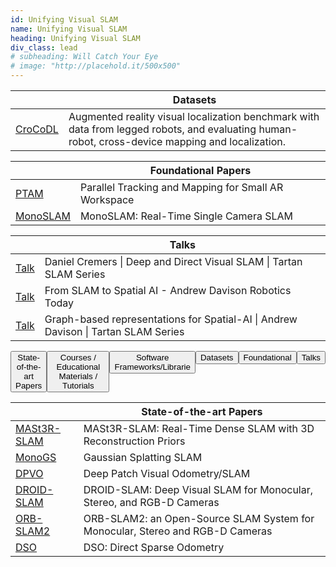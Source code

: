 ```yaml
---
id: Unifying Visual SLAM
name: Unifying Visual SLAM
heading: Unifying Visual SLAM
div_class: lead
# subheading: Will Catch Your Eye
# image: "http://placehold.it/500x500"
---
```


<table>
<thead>
      <tr>
            <th></th>
            <th>Datasets</th>
      </tr>
</thead>
<tbody>
      <tr>
            <td><a href="https://zuriich.github.io/CroCoDL/">CroCoDL</a></td>
            <td>Augmented reality visual localization benchmark with data from legged robots, and evaluating human-robot, cross-device mapping and localization.</td>
      </tr>    
</tbody>
</table> 

<table>
<thead>
      <tr>
            <th></th>
            <th>Foundational Papers</th>
      </tr>
</thead>
<tbody>
      <tr>
            <td><a href="https://www.robots.ox.ac.uk/~gk/publications/KleinMurray2007ISMAR.pdf">PTAM</a></td>
            <td>Parallel Tracking and Mapping for Small AR Workspace</td>
      </tr> 
      <tr>
            <td><a href="https://ieeexplore.ieee.org/stamp/stamp.jsp?arnumber=4160954">MonoSLAM</a></td>
            <td>MonoSLAM: Real-Time Single Camera SLAM</td>
      </tr>
</tbody>
</table> 

<table>
<thead>
      <tr>
            <th></th>
            <th>Talks</th>
      </tr>
</thead>
<tbody>
      <tr>
            <td><a href="https://www.youtube.com/watch?v=s9yc9-d-Vc8">Talk</a></td>
            <td>Daniel Cremers | Deep and Direct Visual SLAM | Tartan SLAM Series</td>
      </tr> 
      <tr>
            <td><a href="https://www.youtube.com/watch?v=PQFfJnmK26A">Talk</a></td>
            <td>From SLAM to Spatial AI - Andrew Davison Robotics Today</td>
      </tr>
      <tr>
            <td><a href="https://www.youtube.com/watch?v=svzQgfkrxZc">Talk</a></td>
            <td>Graph-based representations for Spatial-AI | Andrew Davison | Tartan SLAM Series </td>
      </tr>      
</tbody>
</table>

<div>
  <ul id="tabs" style="list-style: none; display: flex; padding: 0;">
    <li><button onclick="showTab('tab1')">State-of-the-art Papers</button></li>
    <li><button onclick="showTab('tab2')">Courses / Educational Materials / Tutorials</button></li>
    <li><button onclick="showTab('tab3')">Software Frameworks/Librarie</button></li>
    <li><button onclick="showTab('tab4')">Datasets</button></li>
    <li><button onclick="showTab('tab5')">Foundational</button></li>
    <li><button onclick="showTab('tab6')">Talks</button></li>
  </ul>

  <div id="tab1" class="tab-content">
      <table>
      <thead>
            <tr>
                  <th></th>
                  <th>State-of-the-art Papers</th>
            </tr>
      </thead>
      <tbody>
            <tr>
                  <td><a href="https://edexheim.github.io/mast3r-slam/">MASt3R-SLAM</a></td>
                  <td>MASt3R-SLAM: Real-Time Dense SLAM with 3D Reconstruction Priors</td>
            </tr>
            <tr>
                  <td><a href="https://rmurai.co.uk/projects/GaussianSplattingSLAM/">MonoGS</a></td>
                  <td>Gaussian Splatting SLAM</td>
            </tr>  
            <tr>
                  <td><a href="https://github.com/princeton-vl/DPVO">DPVO</a></td>
                  <td>Deep Patch Visual Odometry/SLAM</td>
            </tr>    
            <tr>
                  <td><a href="https://github.com/princeton-vl/DROID-SLAM">DROID-SLAM</a></td>
                  <td>DROID-SLAM: Deep Visual SLAM for Monocular, Stereo, and RGB-D Cameras</td>
            </tr>      
            <tr>
                  <td><a href="https://github.com/raulmur/ORB_SLAM2">ORB-SLAM2</a></td>
                  <td>ORB-SLAM2: an Open-Source SLAM System for Monocular, Stereo and RGB-D Cameras</td>
            </tr>      
            <tr>
                  <td><a href="https://github.com/JakobEngel/dso">DSO</a></td>
                  <td>DSO: Direct Sparse Odometry</td>
            </tr>
      </tbody>
      </table>   
  </div>

  <div id="tab2" class="tab-content" style="display:none;">    
      <table>
      <thead>
            <tr>
                  <th></th>
                  <th>Courses / Educational Materials / Tutorials</th>
            </tr>
      </thead>
      <tbody>
            <tr>
                  <td><a href="https://github.com/SLAM-Handbook-contributors/slam-handbook-public-release">SLAM Handbook</a></td>
                  <td>SLAM Handbook </td>
            </tr> 
            <tr>
                  <td><a href="https://www.youtube.com/watch?v=U6vr3iNrwRA&list=PLgnQpQtFTOGQrZ4O5QzbIHgl3b1JHimN_">SLAM-Course</a></td>
                  <td>SLAM-Course (2013/14; Cyrill Stachniss)</td>
            </tr>
            <tr>
                  <td><a href="https://www.youtube.com/watch?v=BuRCJ2fegcc">SLAM - 5 Minutes with Cyrill </a></td>
                  <td>SLAM - 5 Minutes with Cyrill </td>
            </tr>
      </tbody>
      </table> 
  </div>

  <div id="tab3" class="tab-content" style="display:none;">
      <table>
      <thead>
            <tr>
                  <th></th>
                  <th>Software Frameworks/Libraries</th>
            </tr>
      </thead>
      <tbody>
            <tr>
                  <td><a href="https://github.com/alejandrofontan/VSLAM-LAB">VSLAM-LAB</a></td>
                  <td>VSLAM-LAB: A Comprehensive Framework for Visual SLAM Baselines and Datasets</td>
            </tr>  
             <tr>
                  <td><a href="https://github.com/gmberton/VPR-methods-evaluation">VPR-methods</a></td>
                  <td>VPR-methods-evaluation</td>
            </tr>  
            <tr>
                  <td><a href="https://github.com/luigifreda/pyslam">PySLAM</a></td>
                  <td>A python implementation of a Visual SLAM pipeline that supports monocular, stereo and RGBD cameras.</td>
            </tr>
            <tr>
                  <td><a href="https://github.com/luigifreda/slamplay">slamplay</a></td>
                  <td>A collection of powerful tools to start playing and experimenting with SLAM in C++.</td>
            </tr>  
      </tbody>
      </table> 
  </div>

  <div id="tab4" class="tab-content" style="display:none;">
    <!-- Table 4 (Datasets) here -->
  </div>

  <div id="tab5" class="tab-content" style="display:none;">
    <!-- Table 5 (Foundational) here -->
  </div>

  <div id="tab6" class="tab-content" style="display:none;">
    <!-- Table 6 (Talks) here -->
  </div>
</div>

<script>
  function showTab(tabId) {
    const tabs = document.querySelectorAll('.tab-content');
    tabs.forEach(t => t.style.display = 'none');
    document.getElementById(tabId).style.display = 'block';
  }
</script>
